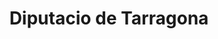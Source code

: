 ---
title: 'Diputacio de Tarragona'
image: '/images/client/dipta.png'
clienturl: 'https://www.dipta.cat/'
---